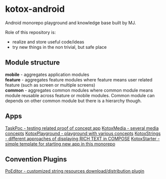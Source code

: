 # kotox-android

Android monorepo playground and knowledge base built by MJ.   
  
  
Role of this repository is:  
- realize and store useful code/ideas
- try new things in the non trivial, but safe place
  
 
## Module structure

**mobile** - aggregates application modules  
**feature** - aggregates feature modules where feature means user related feature (such as screen or multiple screens)  
**common** - aggregates common modules where common module means module reusable across feature or mobile modules. Common module can depends on other common
module but there is a hierarchy though.  


## Apps

[TaskPoc - testing related proof of concept app](./mobile/kotox-poc-task/README.md)
[KotoxMedia - several media concepts](./mobile/kotox-media/README.md)
[KotoxPlayground - playground with various concepts](./mobile/kotox-playground/README-PLAYGROUND.md)
[KotoxStrings - different approaches of displaying RICH TEXT in COMPOSE](./mobile/kotox-strings/README.md)
[KotoxStarter - simple template for starting new app in this monorepo](./mobile/kotox-starter/README.md)

## Convention Plugins

[PoEditor - customized string resources download/distribution plugin](./build-logic/README-POEDITOR.md)
